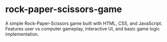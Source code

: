 # rock-paper-scissors-game
A simple Rock-Paper-Scissors game built with HTML, CSS, and JavaScript. Features user vs computer gameplay, interactive UI, and basic game logic implementation.

